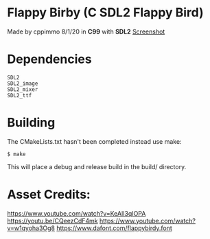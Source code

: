 # Flappy Birby (C SDL2 Flappy Bird)
Made by cppimmo 8/1/20 in **C99** with **SDL2**
[Screenshot](screenshots/screenshot1.png)
# Dependencies
    SDL2
    SDL2_image
    SDL2_mixer
    SDL2_ttf
# Building
The CMakeLists.txt hasn't been completed instead use make:
```
$ make
```
This will place a debug and release build in the build/ directory.
# Asset Credits:
https://www.youtube.com/watch?v=KeAlI3qIOPA
https://youtu.be/CQeezCdF4mk
https://www.youtube.com/watch?v=w1qyoha3Og8
https://www.dafont.com/flappybirdy.font
